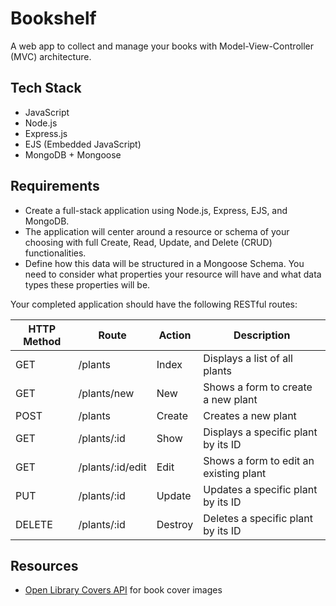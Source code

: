# Bookshelf
A web app to collect and manage your books with Model-View-Controller (MVC) architecture.

## Tech Stack
- JavaScript
- Node.js
- Express.js
- EJS (Embedded JavaScript)
- MongoDB + Mongoose

## Requirements
- Create a full-stack application using Node.js, Express, EJS, and MongoDB.
- The application will center around a resource or schema of your choosing with full Create, Read, Update, and Delete (CRUD) functionalities.
- Define how this data will be structured in a Mongoose Schema. You need to consider what properties your resource will have and what data types these properties will be.

Your completed application should have the following RESTful routes:

| HTTP Method |      Route       |  Action |             Description                |
| ----------- | ---------------- | ------- | -------------------------------------- |
| GET         | /plants          | Index   | Displays a list of all plants          |
| GET         | /plants/new      | New     | Shows a form to create a new plant     |
| POST        | /plants          | Create  | Creates a new plant                    |
| GET         | /plants/:id      | Show    | Displays a specific plant by its ID    |
| GET         | /plants/:id/edit | Edit    | Shows a form to edit an existing plant |
| PUT         | /plants/:id      | Update  | Updates a specific plant by its ID     |
| DELETE      | /plants/:id      | Destroy | Deletes a specific plant by its ID     |

## Resources
- [Open Library Covers API](https://openlibrary.org/dev/docs/api/covers) for book cover images